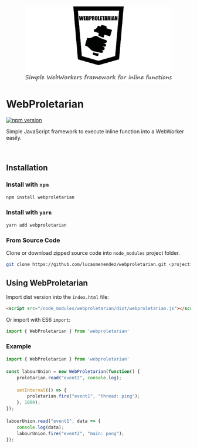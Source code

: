 
<p align="center">
    <img src="assets/images/logo.svg" width="400">
</p>

# WebProletarian 
[![npm version](https://img.shields.io/badge/npm%20package-0.1.0-green.svg)](https://www.npmjs.com/package/webproletarian)

Simple JavaScript framework to execute inline function into a WebWorker easily.

<br/>

## Installation

### Install with `npm`
```sh
npm install webproletarian
```

### Install with `yarn`
```sh
yarn add webproletarian
```

### From Source Code
Clone or download zipped source code into `node_modules` project folder.
```sh
git clone https://github.com/lucasmenendez/webproletarian.git <project>/node_modules/webproletarian
```


## Using WebProletarian
Import dist version into the `index.html` file:

```html
<script src="/node_modules/webproletarian/dist/webproletarian.js"></script>
```

Or import with ES6 `import`:
```javascript
import { WebProletarian } from 'webproletarian'
```

### Example
```javascript
import { WebProletarian } from 'webproletarian'

const labourUnion = new WebProletarian(function() {
	proletarian.read("event2", console.log);

	setInterval(() => {
		proletarian.fire("event1", "thread: ping");
	}, 1000);
});

labourUnion.read("event1", data => {
	console.log(data);
	labourUnion.fire("event2", "main: pong");
});
```